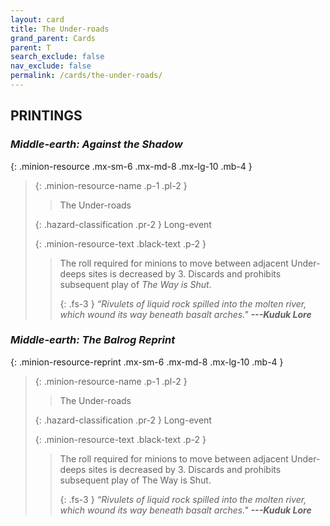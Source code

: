 ```yaml
---
layout: card
title: The Under-roads
grand_parent: Cards
parent: T
search_exclude: false
nav_exclude: false
permalink: /cards/the-under-roads/
---
```


## PRINTINGS


### _Middle-earth: Against the Shadow_

{: .minion-resource .mx-sm-6 .mx-md-8 .mx-lg-10 .mb-4 }
> {: .minion-resource-name .p-1 .pl-2 }
> > <div class="hazard-mp"></div>
> > <div class="card-name">The Under-roads</div>
>
> {: .hazard-classification .pr-2 }
> Long-event
>
> {: .minion-resource-text .black-text .p-2 }
> > The roll required for minions to move between adjacent Under-deeps sites is decreased by 3. Discards and prohibits subsequent play of _The Way is Shut_. 
> > 
> > {: .fs-3 } 
> > _“Rivulets of liquid rock spilled into the molten river, which wound its way beneath basalt arches."_ ***---&#65279;Kuduk Lore*** 
> 

### _Middle-earth: The Balrog Reprint_

{: .minion-resource-reprint .mx-sm-6 .mx-md-8 .mx-lg-10 .mb-4 }
> {: .minion-resource-name .p-1 .pl-2 }
> > <div class="hazard-mp"></div>
> > <div class="card-name">The Under-roads</div>
>
> {: .hazard-classification .pr-2 }
> Long-event
>
> {: .minion-resource-text .black-text .p-2 }
> > The roll required for minions to move between adjacent Under-deeps sites is decreased by 3. Discards and prohibits subsequent play of The Way is Shut. 
> > 
> > {: .fs-3 } 
> > _“Rivulets of liquid rock spilled into the molten river, which wound its way beneath basalt arches."_ ***---&#65279;Kuduk Lore*** 
> 

